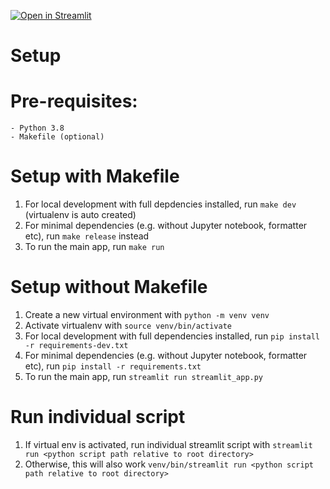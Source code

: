 [![Open in Streamlit](https://static.streamlit.io/badges/streamlit_badge_black_white.svg)](https://share.streamlit.io/szeleeteo/streamlit-devtool)

# Setup
# Pre-requisites:
    - Python 3.8
    - Makefile (optional)

# Setup with Makefile
1. For local development with full depdencies installed, run `make dev` (virtualenv is auto created)
1. For minimal dependencies (e.g. without Jupyter notebook, formatter etc), run `make release` instead
1. To run the main app, run `make run`

# Setup without Makefile
1. Create a new virtual environment with `python -m venv venv`
1. Activate virtualenv with `source venv/bin/activate`
1. For local development with full dependencies installed, run `pip install -r requirements-dev.txt`
1. For minimal dependencies (e.g. without Jupyter notebook, formatter etc), run `pip install -r requirements.txt`
1. To run the main app, run `streamlit run streamlit_app.py`

# Run individual script
1. If virtual env is activated, run individual streamlit script with `streamlit run <python script path relative to root directory>`
1. Otherwise, this will also work `venv/bin/streamlit run <python script path relative to root directory>`

